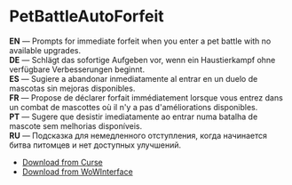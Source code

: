 PetBattleAutoForfeit
=======================

**EN** — Prompts for immediate forfeit when you enter a pet battle with no available upgrades.  
**DE** — Schlägt das sofortige Aufgeben vor, wenn ein Haustierkampf ohne verfügbare Verbesserungen beginnt.  
**ES** — Sugiere a abandonar inmediatamente al entrar en un duelo de mascotas sin mejoras disponibles.  
**FR** — Propose de déclarer forfait immédiatement lorsque vous entrez dans un combat de mascottes où il n'y a pas d'améliorations disponibles.  
**PT** — Sugere que desistir imediatamente ao entrar numa batalha de mascote sem melhorias disponíveis.  
**RU** — Подсказка для немедленного отступления, когда начинается битва питомцев и нет доступных улучшений.

* [Download from Curse](https://mods.curse.com/addons/wow/petbattleautoforfeit)
* [Download from WoWInterface](https://www.wowinterface.com/downloads/info21978-PetBattleAutoForfeit.html)
